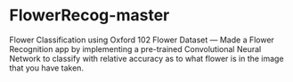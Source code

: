 # FlowerRecog-master

Flower Classification using Oxford 102 Flower Dataset — Made a Flower Recognition app by implementing a pre-trained Convolutional Neural Network to classify with relative accuracy as to what flower is in the image that you have taken.
